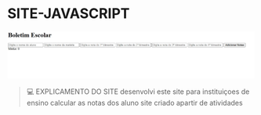 # SITE-JAVASCRIPT

<img src="repo.jpeg" alt="repo">


>💻 EXPLICAMENTO DO SITE desenvolvi este site para instituiçoes de ensino calcular
>  as notas dos aluno site criado apartir de atividades 

